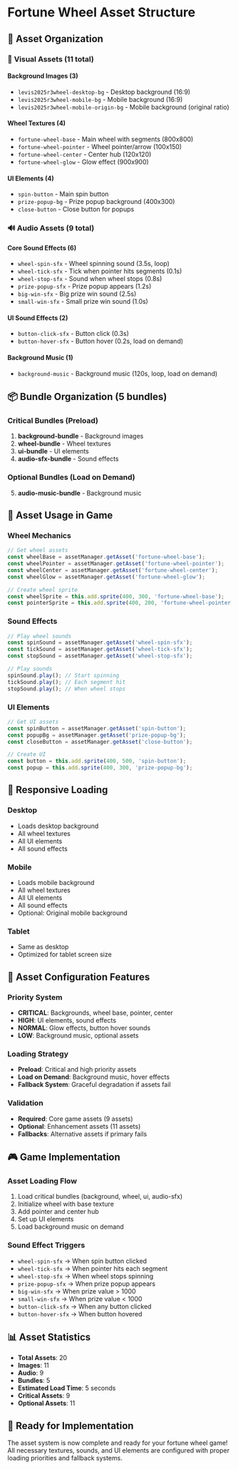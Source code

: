 # Fortune Wheel Asset Structure

## 📁 Asset Organization

### 🎨 **Visual Assets (11 total)**

#### **Background Images (3)**
- `levis2025r3wheel-desktop-bg` - Desktop background (16:9)
- `levis2025r3wheel-mobile-bg` - Mobile background (16:9)
- `levis2025r3wheel-mobile-origin-bg` - Mobile background (original ratio)

#### **Wheel Textures (4)**
- `fortune-wheel-base` - Main wheel with segments (800x800)
- `fortune-wheel-pointer` - Wheel pointer/arrow (100x150)
- `fortune-wheel-center` - Center hub (120x120)
- `fortune-wheel-glow` - Glow effect (900x900)

#### **UI Elements (4)**
- `spin-button` - Main spin button
- `prize-popup-bg` - Prize popup background (400x300)
- `close-button` - Close button for popups

### 🔊 **Audio Assets (9 total)**

#### **Core Sound Effects (6)**
- `wheel-spin-sfx` - Wheel spinning sound (3.5s, loop)
- `wheel-tick-sfx` - Tick when pointer hits segments (0.1s)
- `wheel-stop-sfx` - Sound when wheel stops (0.8s)
- `prize-popup-sfx` - Prize popup appears (1.2s)
- `big-win-sfx` - Big prize win sound (2.5s)
- `small-win-sfx` - Small prize win sound (1.0s)

#### **UI Sound Effects (2)**
- `button-click-sfx` - Button click (0.3s)
- `button-hover-sfx` - Button hover (0.2s, load on demand)

#### **Background Music (1)**
- `background-music` - Background music (120s, loop, load on demand)

## 📦 **Bundle Organization (5 bundles)**

### **Critical Bundles (Preload)**
1. **background-bundle** - Background images
2. **wheel-bundle** - Wheel textures
3. **ui-bundle** - UI elements
4. **audio-sfx-bundle** - Sound effects

### **Optional Bundles (Load on Demand)**
5. **audio-music-bundle** - Background music

## 🎯 **Asset Usage in Game**

### **Wheel Mechanics**
```typescript
// Get wheel assets
const wheelBase = assetManager.getAsset('fortune-wheel-base');
const wheelPointer = assetManager.getAsset('fortune-wheel-pointer');
const wheelCenter = assetManager.getAsset('fortune-wheel-center');
const wheelGlow = assetManager.getAsset('fortune-wheel-glow');

// Create wheel sprite
const wheelSprite = this.add.sprite(400, 300, 'fortune-wheel-base');
const pointerSprite = this.add.sprite(400, 200, 'fortune-wheel-pointer');
```

### **Sound Effects**
```typescript
// Play wheel sounds
const spinSound = assetManager.getAsset('wheel-spin-sfx');
const tickSound = assetManager.getAsset('wheel-tick-sfx');
const stopSound = assetManager.getAsset('wheel-stop-sfx');

// Play sounds
spinSound.play(); // Start spinning
tickSound.play(); // Each segment hit
stopSound.play(); // When wheel stops
```

### **UI Elements**
```typescript
// Get UI assets
const spinButton = assetManager.getAsset('spin-button');
const popupBg = assetManager.getAsset('prize-popup-bg');
const closeButton = assetManager.getAsset('close-button');

// Create UI
const button = this.add.sprite(400, 500, 'spin-button');
const popup = this.add.sprite(400, 300, 'prize-popup-bg');
```

## 📱 **Responsive Loading**

### **Desktop**
- Loads desktop background
- All wheel textures
- All UI elements
- All sound effects

### **Mobile**
- Loads mobile background
- All wheel textures
- All UI elements
- All sound effects
- Optional: Original mobile background

### **Tablet**
- Same as desktop
- Optimized for tablet screen size

## 🔧 **Asset Configuration Features**

### **Priority System**
- **CRITICAL**: Backgrounds, wheel base, pointer, center
- **HIGH**: UI elements, sound effects
- **NORMAL**: Glow effects, button hover sounds
- **LOW**: Background music, optional assets

### **Loading Strategy**
- **Preload**: Critical and high priority assets
- **Load on Demand**: Background music, hover effects
- **Fallback System**: Graceful degradation if assets fail

### **Validation**
- **Required**: Core game assets (9 assets)
- **Optional**: Enhancement assets (11 assets)
- **Fallbacks**: Alternative assets if primary fails

## 🎮 **Game Implementation**

### **Asset Loading Flow**
1. Load critical bundles (background, wheel, ui, audio-sfx)
2. Initialize wheel with base texture
3. Add pointer and center hub
4. Set up UI elements
5. Load background music on demand

### **Sound Effect Triggers**
- `wheel-spin-sfx` → When spin button clicked
- `wheel-tick-sfx` → When pointer hits each segment
- `wheel-stop-sfx` → When wheel stops spinning
- `prize-popup-sfx` → When prize popup appears
- `big-win-sfx` → When prize value > 1000
- `small-win-sfx` → When prize value < 1000
- `button-click-sfx` → When any button clicked
- `button-hover-sfx` → When button hovered

## 📊 **Asset Statistics**
- **Total Assets**: 20
- **Images**: 11
- **Audio**: 9
- **Bundles**: 5
- **Estimated Load Time**: 5 seconds
- **Critical Assets**: 9
- **Optional Assets**: 11

## 🚀 **Ready for Implementation**
The asset system is now complete and ready for your fortune wheel game! All necessary textures, sounds, and UI elements are configured with proper loading priorities and fallback systems.
